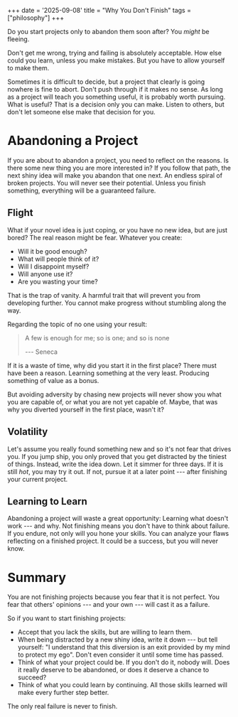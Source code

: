 +++
date = '2025-09-08'
title = "Why You Don't Finish"
tags = ["philosophy"]
+++

Do you start projects only to abandon them soon after? You *might* be fleeing.

Don't get me wrong, trying and failing is absolutely acceptable. How else could you learn, unless you make mistakes. But you have to allow yourself to make them.

Sometimes it is difficult to decide, but a project that clearly is going nowhere is fine to abort. Don't push through if it makes no sense. As long as a project will teach you something useful, it is probably worth pursuing. What is useful? That is a decision only you can make. Listen to others, but don't let someone else make that decision for you.

# Abandoning a Project
If you are about to abandon a project, you need to reflect on the reasons. Is there some new thing you are more interested in? If you follow that path, the next shiny idea will make you abandon that one next. An endless spiral of broken projects. You will never see their potential. Unless you finish something, everything will be a guaranteed failure.

## Flight
What if your novel idea is just coping, or you have no new idea, but are just bored? The real reason might be fear. Whatever you create:
* Will it be good enough? 
* What will people think of it? 
* Will I disappoint myself?
* Will anyone use it?
* Are you wasting your time?

That is the trap of vanity. A harmful trait that will prevent you from developing further. You cannot make progress without stumbling along the way.

Regarding the topic of no one using your result:
> A few is enough for me; so is one; and so is none
>
> --- Seneca

If it is a waste of time, why did you start it in the first place? There must have been a reason. Learning something at the very least. Producing something of value as a bonus.

But avoiding adversity by chasing new projects will never show you what you are capable of, or what you are  not yet capable of. Maybe, that was why you diverted yourself in the first place, wasn't it?

## Volatility
Let's assume you really found something new and so it's not fear that drives you. If you jump ship, you only proved that you get distracted by the tiniest of things. Instead, write the idea down. Let it simmer for three days. If it is still *hot*, you may try it out. If not, pursue it at a later point --- after finishing your current project.

## Learning to Learn
Abandoning a project will waste a great opportunity: Learning what doesn't work --- and why. Not finishing means you don't have to think about failure. If you endure, not only will you hone your skills. You can analyze your flaws reflecting on a finished project. It could be a success, but you will never know.

# Summary
You are not finishing projects because you fear that it is not perfect. You fear that others' opinions --- and your own --- will cast it as a failure.

So if you want to start finishing projects:
* Accept that you lack the skills, but are willing to learn them.
* When being distracted by a new shiny idea, write it down --- but tell yourself: "I understand that this diversion is an exit provided by my mind to protect my ego". Don't even consider it until some time has passed.
* Think of what your project could be. If you don't do it, nobody will. Does it really deserve to be abandoned, or does it deserve a chance to succeed?
* Think of what you could learn by continuing. All those skills learned will make every further step better.

The only real failure is never to finish.
